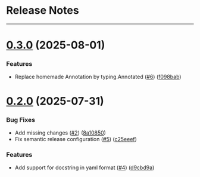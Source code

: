 # Release Notes
---

# [0.3.0](https://github.com/osl-incubator/doxs/compare/0.2.0...0.3.0) (2025-08-01)


### Features

* Replace homemade Annotation by typing.Annotated ([#6](https://github.com/osl-incubator/doxs/issues/6)) ([f098bab](https://github.com/osl-incubator/doxs/commit/f098bab285039104e33618844058e2f571534a13))

# [0.2.0](https://github.com/osl-incubator/doxs/compare/0.1.0...0.2.0) (2025-07-31)


### Bug Fixes

* Add missing changes ([#2](https://github.com/osl-incubator/doxs/issues/2)) ([8a10850](https://github.com/osl-incubator/doxs/commit/8a108509297a4ff4488529c96012875e975c2a8a))
* Fix semantic release configuration ([#5](https://github.com/osl-incubator/doxs/issues/5)) ([c25eeef](https://github.com/osl-incubator/doxs/commit/c25eeefbb94b4931f1bcd99cd9ddb2c97919e559))


### Features

* Add support for docstring in yaml format ([#4](https://github.com/osl-incubator/doxs/issues/4)) ([d9cbd9a](https://github.com/osl-incubator/doxs/commit/d9cbd9a731975c82e7842c8f03bbf1373a269ba3))
